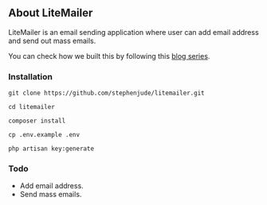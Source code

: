 ## About LiteMailer

LiteMailer is an email sending application where user can add email address and send out mass emails.

You can check how we built this by following this [blog series](http://stephenjude.me/series/laravel-lessons). 

### Installation
```
git clone https://github.com/stephenjude/litemailer.git

cd litemailer

composer install

cp .env.example .env

php artisan key:generate
```

### Todo
- Add email address.
- Send mass emails.


